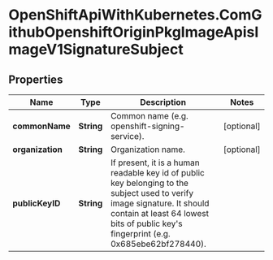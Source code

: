 # OpenShiftApiWithKubernetes.ComGithubOpenshiftOriginPkgImageApisImageV1SignatureSubject

## Properties
Name | Type | Description | Notes
------------ | ------------- | ------------- | -------------
**commonName** | **String** | Common name (e.g. openshift-signing-service). | [optional] 
**organization** | **String** | Organization name. | [optional] 
**publicKeyID** | **String** | If present, it is a human readable key id of public key belonging to the subject used to verify image signature. It should contain at least 64 lowest bits of public key&#39;s fingerprint (e.g. 0x685ebe62bf278440). | 


